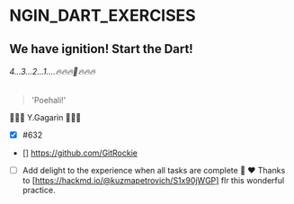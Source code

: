 # NGIN_DART_EXERCISES

## We have ignition! Start the Dart!

###### 4...3...2...1....🔥🔥🔥🚀🔥🔥🔥 

> 'Poehali!'

 👨🏼‍🚀    Y.Gagarin      👩🏼‍🚀

- [x] #632
- [] https://github.com/GitRockie
- [ ] Add delight to the experience when all tasks are complete :tada: :heart:
Thanks to [https://hackmd.io/@kuzmapetrovich/S1x90jWGP] flr this wonderful practice. 
